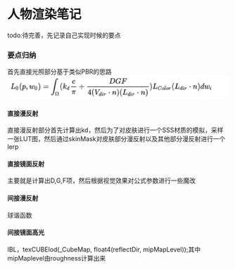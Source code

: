 # 人物渲染笔记
todo:待完善，先记录自己实现时候的要点
### 要点归纳
首先直接光照部分基于类似PBR的思路
![](vx_images/4329251210348.png)
#### 直接漫反射
直接漫反射部分首先计算出kd，然后为了对皮肤进行一个SSS材质的模拟，采样一张LUT图，然后通过skinMask对皮肤部分漫反射以及其他部分漫反射进行一个lerp

#### 直接镜面反射
主要就是计算出D,G,F项，然后根据视觉效果对公式参数进行一些魔改

#### 间接漫反射
球谐函数

#### 间接镜面高光
IBL，texCUBElod(_CubeMap, float4(reflectDir, mipMapLevel));其中mipMaplevel由roughness计算出来